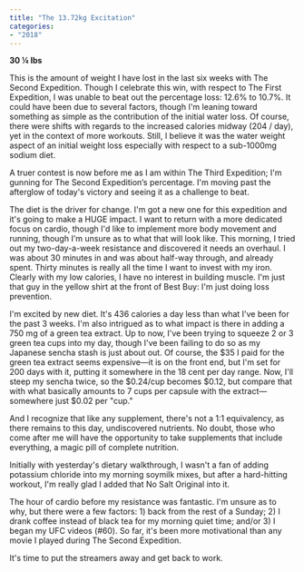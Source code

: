```yaml
---
title: "The 13.72kg Excitation"
categories:
- "2018"
---
```


**30 ¼ lbs**

This is the amount of weight I have lost in the last six weeks with The Second Expedition.  Though I celebrate this win, with respect to The First Expedition, I was unable to beat out the percentage loss: 12.6% to 10.7%.  It could have been due to several factors, though I'm leaning toward something as simple as the contribution of the initial water loss.  Of course, there were shifts with regards to the increased calories midway (204 / day), yet in the context of more workouts.  Still, I believe it was the water weight aspect of an initial weight loss especially with respect to a sub-1000mg sodium diet.

A truer contest is now before me as I am within The Third Expedition;  I'm gunning for The Second Expedition‘s percentage. I'm moving past the afterglow of today's victory and seeing it as a challenge to beat.

The diet is the driver for change.  I'm got a new one for this expedition and it's going to make a HUGE impact.  I want to return with a more dedicated focus on cardio, though I'd like to implement more body movement and running, though I'm unsure as to what that will look like. This morning, I tried out my two-day-a-week resistance and discovered it needs an overhaul.  I was about 30 minutes in and was about half-way through, and already spent.  Thirty minutes is really all the time I want to invest with my iron.  Clearly with my low calories, I have no interest in building muscle.  I'm just that guy in the yellow shirt at the front of Best Buy: I'm just doing loss prevention.

I'm excited by new diet.  It's 436 calories a day less than what I've been for the past 3 weeks.  I'm also intrigued as to what impact is there in adding a 750 mg of a green tea extract.  Up to now, I've been trying to squeeze 2 or 3 green tea cups into my day, though I've been failing to do so as my Japanese sencha stash is just about out.  Of course, the $35 I paid for the green tea extract seems expensive—it is on the front end, but I'm set for 200 days with it, putting it somewhere in the 18 cent per day range.  Now, I'll steep my sencha twice, so the $0.24/cup becomes $0.12, but compare that with what basically amounts to 7 cups per capsule with the extract—somewhere just $0.02 per "cup."

And I recognize that like any supplement, there's not a 1:1 equivalency, as there remains to this day, undiscovered nutrients. No doubt, those who come after me will have the opportunity to take supplements that include everything, a magic pill of complete nutrition.

Initially with yesterday's dietary walkthrough, I wasn't a fan of adding potassium chloride into my morning soymilk mixes, but after a hard-hitting workout, I'm really glad I added that No Salt Original into it.

The hour of cardio before my resistance was fantastic.  I'm unsure as to why, but there were a few factors: 1) back from the rest of a Sunday; 2) I drank coffee instead of black tea for my morning quiet time; and/or 3) I began my UFC videos (#60). So far, it's been more motivational than any movie I played during The Second Expedition.

It's time to put the streamers away and get back to work.
